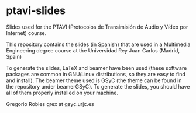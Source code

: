 ptavi-slides
============

Slides used for the PTAVI (Protocolos de Transimisión de Audio y Vídeo por Internet) course.

This repository contains the slides (in Spanish) that are used in a Multimedia Engineering degree course at the Universidad Rey Juan Carlos (Madrid, Spain)

To generate the slides, LaTeX and beamer have been used (these software packages are common in GNU/Linux distributions, so they are easy to find and install). The beamer theme used is GSyC (the theme can be found in the repository under beamerGSyC). To generate the slides, you should have all of them properly installed on your machine.

Gregorio Robles
grex at gsyc.urjc.es
